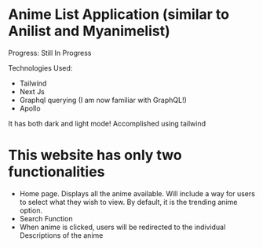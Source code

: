 # Anime List Application (similar to Anilist and Myanimelist)

Progress: Still In Progress

Technologies Used:

- Tailwind
- Next Js
- Graphql querying (I am now familiar with GraphQL!)
- Apollo

It has both dark and light mode! Accomplished using tailwind

# This website has only two functionalities

- Home page. Displays all the anime available. Will include a way for users to select what they wish to view. By default, it is the trending anime option.
- Search Function
- When anime is clicked, users will be redirected to the individual Descriptions of the anime
